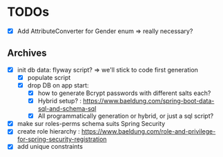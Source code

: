 # TODOs
- [x] Add AttributeConverter for Gender enum => really necessary?

## Archives

- [x] init db data: flyway script? => we'll stick to code first generation
    - [x] populate script
    - [x] drop DB on app start:
        - [x] how to generate Bcrypt passwords with different salts each?
        - [x] Hybrid setup? : https://www.baeldung.com/spring-boot-data-sql-and-schema-sql
        - [x] All programmatically generation or hybrid, or just a sql script?
- [x] make sur roles-perms schema suits Spring Security
- [x] create role hierarchy : https://www.baeldung.com/role-and-privilege-for-spring-security-registration
- [x] add unique constraints